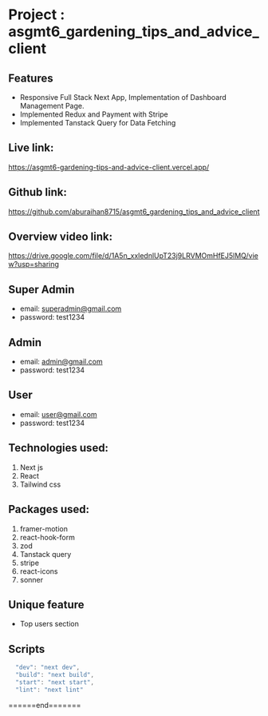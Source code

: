 # Project : asgmt6_gardening_tips_and_advice_client

## Features

- Responsive Full Stack Next App, Implementation of Dashboard Management Page.
- Implemented Redux and Payment with Stripe
- Implemented Tanstack Query for Data Fetching

## Live link:

https://asgmt6-gardening-tips-and-advice-client.vercel.app/

## Github link:

https://github.com/aburaihan8715/asgmt6_gardening_tips_and_advice_client

## Overview video link:

https://drive.google.com/file/d/1A5n_xxlednlUpT23j9LRVMOmHfEJ5lMQ/view?usp=sharing

## Super Admin

- email: superadmin@gmail.com
- password: test1234

## Admin

- email: admin@gmail.com
- password: test1234

## User

- email: user@gmail.com
- password: test1234

## Technologies used:

1. Next js
2. React
3. Tailwind css

## Packages used:

1. framer-motion
2. react-hook-form
3. zod
4. Tanstack query
5. stripe
6. react-icons
7. sonner

## Unique feature

- Top users section

## Scripts

```js
  "dev": "next dev",
  "build": "next build",
  "start": "next start",
  "lint": "next lint"
```

<p>======end=======</p>
